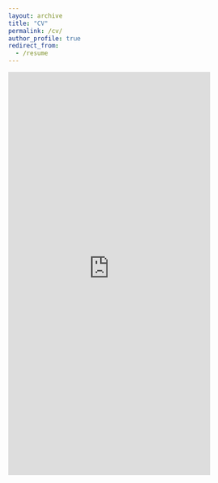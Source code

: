 ```yaml
---
layout: archive
title: "CV"
permalink: /cv/
author_profile: true
redirect_from:
  - /resume
---
```




<html lang="en" style="width:100%; height:100%;">
<head>
  <meta http-equiv="content-type" content="text/html; charset=utf-8">
  <title>CV</title>
</head>
  <body style="width:400px; height:800px; margin:0;">
    <iframe src="https://docs.google.com/gview?url=zoey-rw.github.io/images/Werbin_CV_May2020.pdf&embedded=true" style="width:100%; height:100%;" frameborder="0"></iframe>
  </body>
</html>
